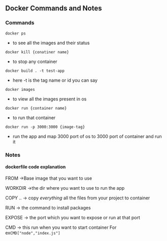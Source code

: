 ## Docker Commands and Notes

### Commands
```docker ps```
- to see all the images and their status

```docker kill {conatiner name}```
- to stop any container

```docker build . -t test-app```
- here -t is the tag name or id you can say

```docker images```
- to view all the images present in os

```docker run {container name}```
- to run that container

```docker run -p 3000:3000 {image-tag}```
- run the app and map 3000 port of os to 3000 port of container and run it



### Notes

#### dockerfile code explanation
FROM  ->Base image that you want to use

WORKDIR  ->the dir where you want to use to run the app

COPY ..  -> copy *everything* all the files from your project to container

RUN  -> the command to install packages

EXPOSE  -> the port which you want to expose or run at that port

CMD  -> this run when you want to start container
        For ex```CMD["node","index.js"]```
